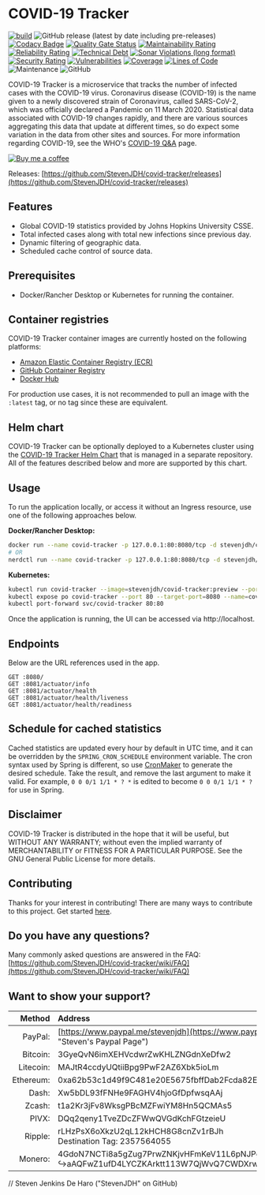 # COVID-19 Tracker

[![build](https://github.com/StevenJDH/covid-tracker/actions/workflows/maven-sonar-container-workflow.yml/badge.svg?branch=main)](https://github.com/StevenJDH/covid-tracker/actions/workflows/maven-sonar-container-workflow.yml)
![GitHub release (latest by date including pre-releases)](https://img.shields.io/github/v/release/StevenJDH/covid-tracker?include_prereleases)
[![Codacy Badge](https://app.codacy.com/project/badge/Grade/9c6b7925766c4c9ea36480a2f3e2d315)](https://www.codacy.com/gh/StevenJDH/covid-tracker/dashboard?utm_source=github.com&amp;utm_medium=referral&amp;utm_content=StevenJDH/covid-tracker&amp;utm_campaign=Badge_Grade)
[![Quality Gate Status](https://sonarcloud.io/api/project_badges/measure?project=StevenJDH_covid-tracker&metric=alert_status)](https://sonarcloud.io/dashboard?id=StevenJDH_covid-tracker)
[![Maintainability Rating](https://sonarcloud.io/api/project_badges/measure?project=StevenJDH_covid-tracker&metric=sqale_rating)](https://sonarcloud.io/dashboard?id=StevenJDH_covid-tracker)
[![Reliability Rating](https://sonarcloud.io/api/project_badges/measure?project=StevenJDH_covid-tracker&metric=reliability_rating)](https://sonarcloud.io/dashboard?id=StevenJDH_covid-tracker)
[![Technical Debt](https://sonarcloud.io/api/project_badges/measure?project=StevenJDH_covid-tracker&metric=sqale_index)](https://sonarcloud.io/dashboard?id=StevenJDH_covid-tracker)
[![Sonar Violations (long format)](https://img.shields.io/sonar/violations/StevenJDH_covid-tracker?format=long&server=https%3A%2F%2Fsonarcloud.io)](https://sonarcloud.io/dashboard?id=StevenJDH_covid-tracker)
[![Security Rating](https://sonarcloud.io/api/project_badges/measure?project=StevenJDH_covid-tracker&metric=security_rating)](https://sonarcloud.io/dashboard?id=StevenJDH_covid-tracker)
[![Vulnerabilities](https://sonarcloud.io/api/project_badges/measure?project=StevenJDH_covid-tracker&metric=vulnerabilities)](https://sonarcloud.io/dashboard?id=StevenJDH_covid-tracker)
[![Coverage](https://sonarcloud.io/api/project_badges/measure?project=StevenJDH_covid-tracker&metric=coverage)](https://sonarcloud.io/dashboard?id=StevenJDH_covid-tracker)
[![Lines of Code](https://sonarcloud.io/api/project_badges/measure?project=StevenJDH_covid-tracker&metric=ncloc)](https://sonarcloud.io/dashboard?id=StevenJDH_covid-tracker)
![Maintenance](https://img.shields.io/maintenance/yes/2022)
![GitHub](https://img.shields.io/github/license/StevenJDH/covid-tracker)

COVID-19 Tracker is a microservice that tracks the number of infected cases with the COVID-19 virus. Coronavirus disease (COVID-19) is the name given to a newly discovered strain of Coronavirus, called SARS-CoV-2, which was officially declared a Pandemic on 11 March 2020. Statistical data associated with COVID-19 changes rapidly, and there are various sources aggregating this data that update at different times, so do expect some variation in the data from other sites and sources. For more information regarding COVID-19, see the WHO's [COVID-19 Q&A](https://www.who.int/news-room/q-a-detail/coronavirus-disease-covid-19) page.

[![Buy me a coffee](https://img.shields.io/static/v1?label=Buy%20me%20a&message=coffee&color=important&style=flat&logo=buy-me-a-coffee&logoColor=white)](https://www.buymeacoffee.com/stevenjdh)

Releases: [https://github.com/StevenJDH/covid-tracker/releases](https://github.com/StevenJDH/covid-tracker/releases)

## Features
* Global COVID-19 statistics provided by Johns Hopkins University CSSE.
* Total infected cases along with total new infections since previous day.
* Dynamic filtering of geographic data.
* Scheduled cache control of source data.

## Prerequisites
* Docker/Rancher Desktop or Kubernetes for running the container.

## Container registries
COVID-19 Tracker container images are currently hosted on the following platforms:

* [Amazon Elastic Container Registry (ECR)](https://gallery.ecr.aws/stevenjdh/covid-tracker)
* [GitHub Container Registry](https://github.com/users/StevenJDH/packages/container/package/covid-tracker)
* [Docker Hub](https://hub.docker.com/r/stevenjdh/covid-tracker)

For production use cases, it is not recommended to pull an image with the `:latest` tag, or no tag since these are equivalent.

## Helm chart
COVID-19 Tracker can be optionally deployed to a Kubernetes cluster using the [COVID-19 Tracker Helm Chart](https://github.com/StevenJDH/helm-charts/tree/main/charts/covid-tracker) that is managed in a separate repository. All of the features described below and more are supported by this chart.

## Usage
To run the application locally, or access it without an Ingress resource, use one of the following approaches below.

**Docker/Rancher Desktop:**

```bash
docker run --name covid-tracker -p 127.0.0.1:80:8080/tcp -d stevenjdh/covid-tracker:preview
# OR
nerdctl run --name covid-tracker -p 127.0.0.1:80:8080/tcp -d stevenjdh/covid-tracker:preview
```

**Kubernetes:**

```bash
kubectl run covid-tracker --image=stevenjdh/covid-tracker:preview --port 8080
kubectl expose po covid-tracker --port 80 --target-port=8080 --name=covid-tracker
kubectl port-forward svc/covid-tracker 80:80
```

Once the application is running, the UI can be accessed via http://localhost.

## Endpoints
Below are the URL references used in the app.

    GET :8080/
    GET :8081/actuator/info
    GET :8081/actuator/health
    GET :8081/actuator/health/liveness
    GET :8081/actuator/health/readiness

## Schedule for cached statistics
Cached statistics are updated every hour by default in UTC time, and it can be overridden by the `SPRING_CRON_SCHEDULE` environment variable. The cron syntax used by Spring is different, so use [CronMaker](http://www.cronmaker.com) to generate the desired schedule. Take the result, and remove the last argument to make it valid. For example, `0 0 0/1 1/1 * ? *` is edited to become `0 0 0/1 1/1 * ?` for use in Spring.

## Disclaimer
COVID-19 Tracker is distributed in the hope that it will be useful, but WITHOUT ANY WARRANTY; without even the implied warranty of MERCHANTABILITY or FITNESS FOR A PARTICULAR PURPOSE. See the GNU General Public License for more details.

## Contributing
Thanks for your interest in contributing! There are many ways to contribute to this project. Get started [here](https://github.com/StevenJDH/.github/blob/main/docs/CONTRIBUTING.md).

## Do you have any questions?
Many commonly asked questions are answered in the FAQ:
[https://github.com/StevenJDH/covid-tracker/wiki/FAQ](https://github.com/StevenJDH/covid-tracker/wiki/FAQ)

## Want to show your support?

|Method       | Address                                                                                                    |
|------------:|:-----------------------------------------------------------------------------------------------------------|
|PayPal:      | [https://www.paypal.me/stevenjdh](https://www.paypal.me/stevenjdh "Steven's Paypal Page")                  |
|Bitcoin:     | 3GyeQvN6imXEHVcdwrZwKHLZNGdnXeDfw2                                                                         |
|Litecoin:    | MAJtR4ccdyUQtiiBpg9PwF2AZ6Xbk5ioLm                                                                         |
|Ethereum:    | 0xa62b53c1d49f9C481e20E5675fbffDab2Fcda82E                                                                 |
|Dash:        | Xw5bDL93fFNHe9FAGHV4hjoGfDpfwsqAAj                                                                         |
|Zcash:       | t1a2Kr3jFv8WksgPBcMZFwiYM8Hn5QCMAs5                                                                        |
|PIVX:        | DQq2qeny1TveZDcZFWwQVGdKchFGtzeieU                                                                         |
|Ripple:      | rLHzPsX6oXkzU2qL12kHCH8G8cnZv1rBJh<br />Destination Tag: 2357564055                                        |
|Monero:      | 4GdoN7NCTi8a5gZug7PrwZNKjvHFmKeV11L6pNJPgj5QNEHsN6eeX3D<br />&#8618;aAQFwZ1ufD4LYCZKArktt113W7QjWvQ7CWDXrwM8yCGgEdhV3Wt|


// Steven Jenkins De Haro ("StevenJDH" on GitHub)

